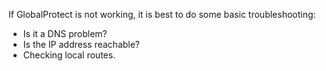 If GlobalProtect is not working, it is best to do some basic troubleshooting:

* Is it a DNS problem?
* Is the IP address reachable?
* Checking local routes.
